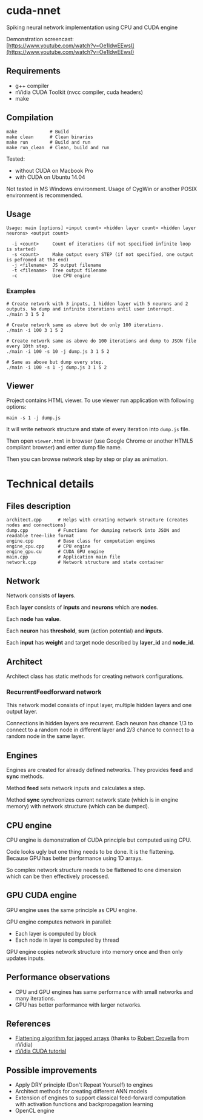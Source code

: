 # cuda-nnet
Spiking neural network implementation using CPU and CUDA engine

Demonstration screencast:  
[https://www.youtube.com/watch?v=Oe1ldwEEwsI](https://www.youtube.com/watch?v=Oe1ldwEEwsI)

## Requirements
 - g++ compiler
 - nVidia CUDA Toolkit (nvcc compiler, cuda headers)
 - make

## Compilation
```
make            # Build
make clean      # Clean binaries
make run        # Build and run
make run_clean  # Clean, build and run
```

Tested:
 - without CUDA on Macbook Pro
 - with CUDA on Ubuntu 14.04

Not tested in MS Windows environment. Usage of CygWin or another POSIX environment is recommended.

## Usage
```
Usage: main [options] <input count> <hidden layer count> <hidden layer neurons> <output count>

  -i <count>     Count of iterations (if not specified infinite loop is started)
  -s <count>     Make output every STEP (if not specified, one output is pefromed at the end)
  -j <filename>  JS output filename
  -t <filename>  Tree output filename
  -c             Use CPU engine
```

### Examples
```
# Create network with 3 inputs, 1 hidden layer with 5 neurons and 2 outputs. No dump and infinite iterations until user interrupt.
./main 3 1 5 2

# Create network same as above but do only 100 iterations.
./main -i 100 3 1 5 2

# Create network same as above do 100 iterations and dump to JSON file every 10th step.
./main -i 100 -s 10 -j dump.js 3 1 5 2

# Same as above but dump every step.
./main -i 100 -s 1 -j dump.js 3 1 5 2
```

## Viewer
Project contains HTML viewer. To use viewer run application with following options:

```
main -s 1 -j dump.js
```

It will write network structure and state of every iteration into `dump.js` file.

Then open `viewer.html` in browser (use Google Chrome or another HTML5 compliant browser) and enter dump file name.

Then you can browse network step by step or play as animation.

# Technical details

## Files description

```
architect.cpp      # Helps with creating network structure (creates nodes and connections)
dump.cpp           # Functions for dumping network into JSON and readable tree-like format
engine.cpp         # Base class for computation engines
engine_cpu.cpp     # CPU engine
engine_gpu.cu      # CUDA GPU engine
main.cpp           # Application main file
network.cpp        # Network structure and state container
```

## Network
Network consists of **layers**.

Each **layer** consists of **inputs** and **neurons** which are **nodes**.

Each **node** has **value**.

Each **neuron** has **threshold**, **sum** (action potential) and **inputs**.

Each **input** has **weight** and target node described by **layer_id** and **node_id**.

## Architect
Architect class has static methods for creating network configurations.

### RecurrentFeedforward network
This network model consists of input layer, multiple hidden layers and one output layer.

Connections in hidden layers are recurrent. Each neuron has chance 1/3 to connect to a random node in different layer and 2/3 chance to connect to a random node in the same layer.

## Engines
Engines are created for already defined networks. They provides **feed** and **sync** methods.

Method **feed** sets network inputs and calculates a step.  

Method **sync** synchronizes current network state (which is in engine memory) with network structure (which can be dumped).

## CPU engine
CPU engine is demonstration of CUDA principle but computed using CPU.

Code looks ugly but one thing needs to be done. It is the flattening. Because GPU has better performance using 1D arrays.

So complex network structure needs to be flattened to one dimension which can be then effectively processed.

## GPU CUDA engine
GPU engine uses the same principle as CPU engine.

GPU engine computes network in parallel:
 - Each layer is computed by block
 - Each node in layer is computed by thread

GPU engine copies network structure into memory once and then only updates inputs.

## Performance observations
 - CPU and GPU engines has same performance with small networks and many iterations.
 - GPU has better performance with larger networks.

## References
 - [Flattening algorithm for jagged arrays](http://stackoverflow.com/questions/31662370/2d-jagged-array-to-1d-array-in-c/31662573) (thanks to [Robert Crovella](http://stackoverflow.com/users/1695960/robert-crovella) from nVidia)
 - [nVidia CUDA tutorial](http://www.nvidia.com/docs/IO/116711/sc11-cuda-c-basics.pdf)

## Possible improvements
 - Apply DRY principle (Don't Repeat Yourself) to engines
 - Architect methods for creating different ANN models
 - Extension of engines to support classical feed-forward computation with activation functions and backpropagation learning
 - OpenCL engine